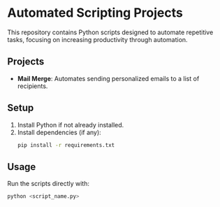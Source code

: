 # Automated Scripting Projects

This repository contains Python scripts designed to automate repetitive tasks, focusing on increasing productivity through automation.

## Projects

- **Mail Merge**: Automates sending personalized emails to a list of recipients.

## Setup

1. Install Python if not already installed.
2. Install dependencies (if any):
    ```bash
    pip install -r requirements.txt
    ```

## Usage

Run the scripts directly with:

```bash
python <script_name.py>
